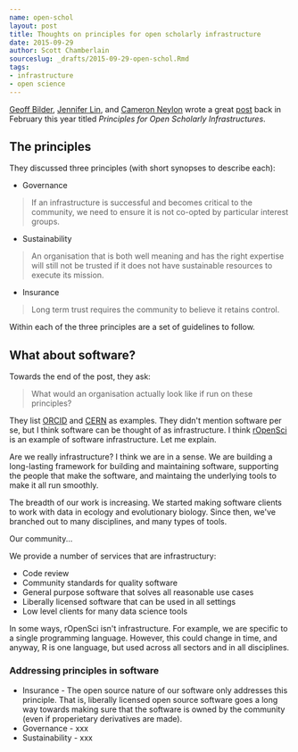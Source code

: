 ```yaml
---
name: open-schol
layout: post
title: Thoughts on principles for open scholarly infrastructure
date: 2015-09-29
author: Scott Chamberlain
sourceslug: _drafts/2015-09-29-open-schol.Rmd
tags:
- infrastructure
- open science
---
```


[Geoff Bilder][geoff], [Jennifer Lin][jlin], and [Cameron Neylon][cam] wrote a great [post][post] back in February this year titled _Principles for Open Scholarly Infrastructures_. 

## The principles

They discussed three principles (with short synopses to describe each):

* Governance

> If an infrastructure is successful and becomes critical to the community, we need to ensure it is not co-opted by particular interest groups.

* Sustainability

> An organisation that is both well meaning and has the right expertise will still not be trusted if it does not have sustainable resources to execute its mission.

* Insurance

> Long term trust requires the community to believe it retains control.

Within each of the three principles are a set of guidelines to follow. 

## What about software?

Towards the end of the post, they ask:

> What would an organisation actually look like if run on these principles?

They list [ORCID][orcid] and [CERN][cern] as examples. They didn't mention software per se, but I think software can be thought of as infrastructure. I think [rOpenSci][ros] is an example of software infrastructure. Let me explain.

Are we really infrastructure? I think we are in a sense. We are building a long-lasting framework for building and maintaining software, supporting the people that make the software, and maintaing the underlying tools to make it all run smoothly. 

The breadth of our work is increasing. We started making software clients to work with data in ecology and evolutionary biology. Since then, we've branched out to many disciplines, and many types of tools. 

Our community...

We provide a number of services that are infrastructury:

* Code review
* Community standards for quality software
* General purpose software that solves all reasonable use cases
* Liberally licensed software that can be used in all settings
* Low level clients for many data science tools

In some ways, rOpenSci isn't infrastructure. For example, we are specific to a single programming language. However, this could change in time, and anyway, R is one language, but used across all sectors and in all disciplines. 

### Addressing principles in software

* Insurance - The open source nature of our software only addresses this principle. That is, liberally licensed open source software goes a long way towards making sure that the software is owned by the community (even if properietary derivatives are made).
* Governance - xxx
* Sustainability - xxx


[geoff]: http://www.gbilder.com/blog/
[jlin]: https://about.me/jenniferlin
[cam]: http://cameronneylon.net/
[post]: http://cameronneylon.net/blog/principles-for-open-scholarly-infrastructures/
[orcid]: http://orcid.org/
[cern]: http://home.web.cern.ch/
[ros]: http://ropensci.org/
